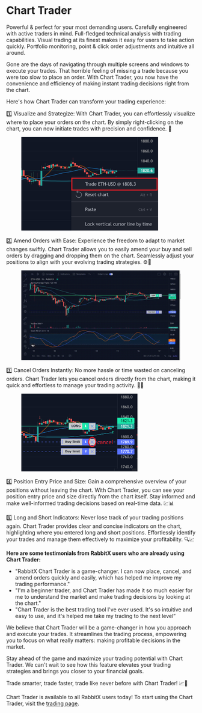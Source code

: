 # Chart Trader

Powerful & perfect for your most demanding users. Carefully engineered with active traders in mind. Full-fledged technical analysis with trading capabilities. Visual trading at its finest makes it easy for users to take action quickly. Portfolio monitoring, point & click order adjustments and intuitive all around.

Gone are the days of navigating through multiple screens and windows to execute your trades. That horrible feeling of missing a trade because you were too slow to place an order. With Chart Trader, you now have the convenience and efficiency of making instant trading decisions right from the chart.&#x20;

Here's how Chart Trader can transform your trading experience:

1️⃣ Visualize and Strategize: With Chart Trader, you can effortlessly visualize where to place your orders on the chart. By simply right-clicking on the chart, you can now initiate trades with precision and confidence. 🎯

<figure><img src=".gitbook/assets/Untitled.png" alt="" width="364"><figcaption></figcaption></figure>

2️⃣ Amend Orders with Ease: Experience the freedom to adapt to market changes swiftly. Chart Trader allows you to easily amend your buy and sell orders by dragging and dropping them on the chart. Seamlessly adjust your positions to align with your evolving trading strategies. ⚙️💼

<figure><img src=".gitbook/assets/2023-05-17 00-17-30.gif" alt="" width="563"><figcaption></figcaption></figure>

3️⃣ Cancel Orders Instantly: No more hassle or time wasted on canceling orders. Chart Trader lets you cancel orders directly from the chart, making it quick and effortless to manage your trading activity. 🚫❌

<figure><img src=".gitbook/assets/Untitled (1).png" alt="" width="309"><figcaption></figcaption></figure>

4️⃣ Position Entry Price and Size: Gain a comprehensive overview of your positions without leaving the chart. With Chart Trader, you can see your position entry price and size directly from the chart itself. Stay informed and make well-informed trading decisions based on real-time data. 💹📊

5️⃣ Long and Short Indicators: Never lose track of your trading positions again. Chart Trader provides clear and concise indicators on the chart, highlighting where you entered long and short positions. Effortlessly identify your trades and manage them effectively to maximize your profitability. 🔍📈

**Here are some testimonials from RabbitX users who are already using Chart Trader:**

* "RabbitX Chart Trader is a game-changer. I can now place, cancel, and amend orders quickly and easily, which has helped me improve my trading performance."
* "I'm a beginner trader, and Chart Trader has made it so much easier for me to understand the market and make trading decisions by looking at the chart."
* "Chart Trader is the best trading tool I've ever used. It's so intuitive and easy to use, and it's helped me take my trading to the next level”

We believe that Chart Trader will be a game-changer in how you approach and execute your trades. It streamlines the trading process, empowering you to focus on what really matters: making profitable decisions in the market.&#x20;

Stay ahead of the game and maximize your trading potential with Chart Trader. We can't wait to see how this feature elevates your trading strategies and brings you closer to your financial goals.&#x20;

Trade smarter, trade faster, trade like never before with Chart Trader! 📈🚀

Chart Trader is available to all RabbitX users today! To start using the Chart Trader, visit the [trading page](https://app.rabbitx.io).

